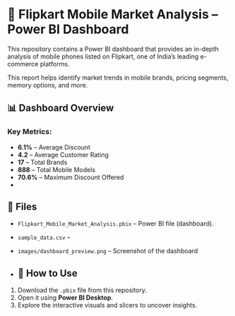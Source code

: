# 📱 Flipkart Mobile Market Analysis – Power BI Dashboard

This repository contains a Power BI dashboard that provides an in-depth analysis of mobile phones listed on Flipkart, one of India’s leading e-commerce platforms.

This report helps identify market trends in mobile brands, pricing segments, memory options, and more.

## 📊 Dashboard Overview

### Key Metrics:
- **6.1%** – Average Discount
- **4.2** – Average Customer Rating
- **17** – Total Brands
- **888** – Total Mobile Models
- **70.6%** – Maximum Discount Offered
- 
## 📁 Files

- `Flipkart_Mobile_Market_Analysis.pbix` – Power BI file (dashboard).
- `sample_data.csv` – 
- `images/dashboard_preview.png` – Screenshot of the dashboard

- ## 🚀 How to Use

1. Download the `.pbix` file from this repository.
2. Open it using **Power BI Desktop**.
3. Explore the interactive visuals and slicers to uncover insights.


